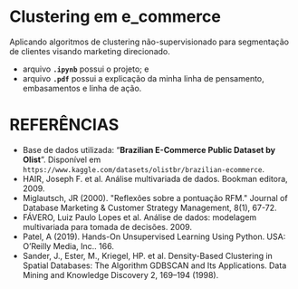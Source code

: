 # Clustering em e_commerce
Aplicando algoritmos de clustering não-supervisionado para segmentação de clientes visando marketing direcionado.

- arquivo **`.ipynb`** possui o projeto; e
- arquivo **`.pdf`** possui a explicação da minha linha de pensamento, embasamentos e linha de ação.

# REFERÊNCIAS 
- Base de dados utilizada: “__Brazilian E-Commerce Public Dataset by Olist__”. Disponível em `https://www.kaggle.com/datasets/olistbr/brazilian-ecommerce`.
- HAIR, Joseph F. et al. Análise multivariada de dados. Bookman editora, 2009.
- Miglautsch, JR (2000). "Reflexões sobre a pontuação RFM." Journal of Database Marketing & Customer Strategy Management, 8(1), 67-72.
- FÁVERO, Luiz Paulo Lopes et al. Análise de dados: modelagem multivariada para tomada de decisões. 2009.
- Patel, A (2019). Hands-On Unsupervised Learning Using Python. USA: O’Reilly Media, Inc.. 166.
- Sander, J., Ester, M., Kriegel, HP. et al. Density-Based Clustering in Spatial Databases: The Algorithm GDBSCAN and Its Applications. Data Mining and Knowledge Discovery 2, 169–194 (1998).
